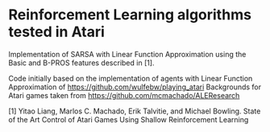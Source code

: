 # Reinforcement Learning algorithms tested in Atari

Implementation of SARSA with Linear Function Approximation using the Basic and B-PROS features described in [1].

Code initially based on the implementation of agents with Linear Function Approximation of https://github.com/wulfebw/playing_atari
Backgrounds for Atari games taken from https://github.com/mcmachado/ALEResearch

[1] Yitao Liang, Marlos C. Machado, Erik Talvitie, and Michael Bowling. State of the Art Control of Atari Games Using Shallow Reinforcement Learning
